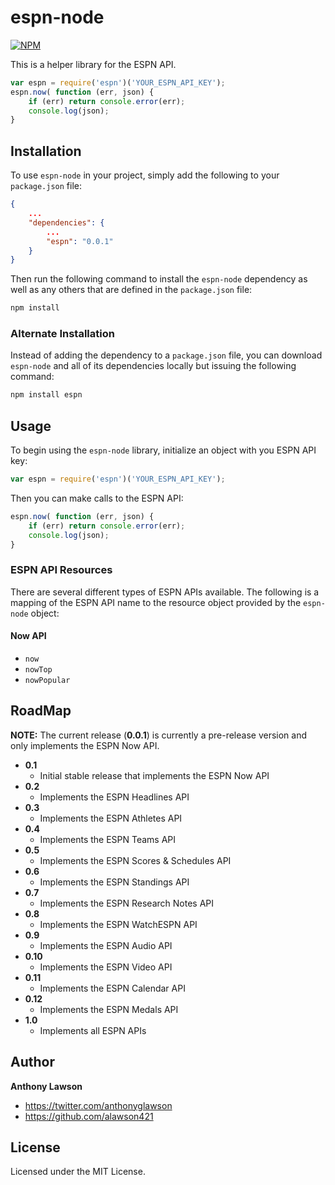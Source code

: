 # espn-node

[![NPM](https://nodei.co/npm/espn.png?downloads=true&stars=true)](https://nodei.co/npm/espn/)

This is a helper library for the ESPN API.

```javascript
var espn = require('espn')('YOUR_ESPN_API_KEY');
espn.now( function (err, json) {
    if (err) return console.error(err);
    console.log(json);
}
```

## Installation

To use `espn-node` in your project, simply add the following to your `package.json` file:

```json
{
    ...
    "dependencies": {
        ...
        "espn": "0.0.1"
    }
}
```

Then run the following command to install the `espn-node` dependency as well as any others that are defined in the
`package.json` file:

```bash
npm install
```

### Alternate Installation

Instead of adding the dependency to a `package.json` file, you can download `espn-node` and all of its dependencies
locally but issuing the following command:

```bash
npm install espn
```

## Usage

To begin using the `espn-node` library, initialize an object with you ESPN API key:

```javascript
var espn = require('espn')('YOUR_ESPN_API_KEY');
```

Then you can make calls to the ESPN API:

```javascript
espn.now( function (err, json) {
    if (err) return console.error(err);
    console.log(json);
}
```

### ESPN API Resources

There are several different types of ESPN APIs available. The following is a mapping of the ESPN API name to the
resource object provided by the `espn-node` object:

#### Now API

+ `now`
+ `nowTop`
+ `nowPopular`

## RoadMap

**NOTE:** The current release (**0.0.1**) is currently a pre-release version and only implements the ESPN Now API.

+ **0.1**
  + Initial stable release that implements the ESPN Now API
+ **0.2**
  + Implements the ESPN Headlines API
+ **0.3**
  + Implements the ESPN Athletes API
+ **0.4**
  + Implements the ESPN Teams API
+ **0.5**
  + Implements the ESPN Scores & Schedules API
+ **0.6**
  + Implements the ESPN Standings API
+ **0.7**
  + Implements the ESPN Research Notes API
+ **0.8**
  + Implements the ESPN WatchESPN API
+ **0.9**
  + Implements the ESPN Audio API
+ **0.10**
  + Implements the ESPN Video API
+ **0.11**
  + Implements the ESPN Calendar API
+ **0.12**
  + Implements the ESPN Medals API
+ **1.0**
  + Implements all ESPN APIs

## Author

**Anthony Lawson**

+ <https://twitter.com/anthonyglawson>
+ <https://github.com/alawson421>

## License

Licensed under the MIT License.

